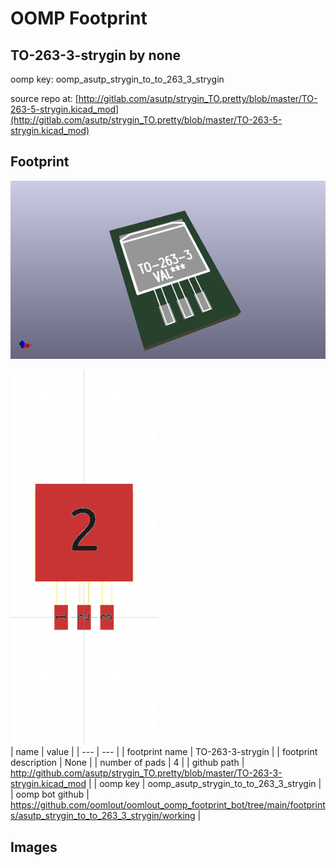 # OOMP Footprint  
## TO-263-3-strygin  by none  
  
oomp key: oomp_asutp_strygin_to_to_263_3_strygin  
  
source repo at: [http://gitlab.com/asutp/strygin_TO.pretty/blob/master/TO-263-5-strygin.kicad_mod](http://gitlab.com/asutp/strygin_TO.pretty/blob/master/TO-263-5-strygin.kicad_mod)  
## Footprint  
  
[![working_kicad_pcb_3d.png](working_kicad_pcb_3d_600.png)](working_kicad_pcb_3d.png)  
  
[![working.png](working_600.png)](working.png)  
| name | value | 
| --- | --- | 
| footprint name | TO-263-3-strygin | 
| footprint description | None | 
| number of pads | 4 | 
| github path | http://github.com/asutp/strygin_TO.pretty/blob/master/TO-263-3-strygin.kicad_mod | 
| oomp key | oomp_asutp_strygin_to_to_263_3_strygin | 
| oomp bot github | https://github.com/oomlout/oomlout_oomp_footprint_bot/tree/main/footprints/asutp_strygin_to_to_263_3_strygin/working | 
## Images  

